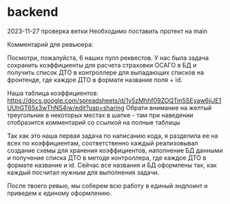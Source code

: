 # backend

2023-11-27 проверка ветки
Необходимо поставить протект на main

Комментарий для ревьюера: 

Посмотри, пожалуйста, 6 наших пулл реквестов. 
У нас была задача сохранить коэффициенты для расчета страховки ОСАГО в БД и 
получить список ДТО в контроллере для выпадающих списков на фронтенде, где каждое ДТО в формате название поля + id. 

Наша таблица коэффициентов: https://docs.google.com/spreadsheets/d/1y5zMhhf09ZOQTm5SEyaw6jiJE1UUhGT65x3wThNS4iw/edit?usp=sharing 
Обрати внимание на желтый треугольник в некоторых местах в шапке - там при наведении отобразится комментарий со ссылкой на полные таблицы

Так как это наша первая задача по написанию кода, я разделила ее на всех по коэффициентам, 
соответственно каждый реализовывал создание схемы для хранения коэффициентов, 
наполнение БД данными и получение списка ДТО в методе контроллера, где каждое ДТО в формате название и id. 
Сейчас все названия и БД оформлены так, как каждый посчитал нужным для выполнения задачи. 

После твоего ревью, мы соберем всю работу в единый эндпоинт и приведем к единому оформлению.
